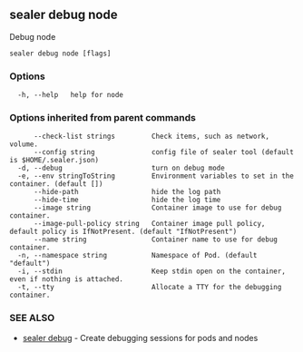 ## sealer debug node

Debug node

```
sealer debug node [flags]
```

### Options

```
  -h, --help   help for node
```

### Options inherited from parent commands

```
      --check-list strings         Check items, such as network, volume.
      --config string              config file of sealer tool (default is $HOME/.sealer.json)
  -d, --debug                      turn on debug mode
  -e, --env stringToString         Environment variables to set in the container. (default [])
      --hide-path                  hide the log path
      --hide-time                  hide the log time
      --image string               Container image to use for debug container.
      --image-pull-policy string   Container image pull policy, default policy is IfNotPresent. (default "IfNotPresent")
      --name string                Container name to use for debug container.
  -n, --namespace string           Namespace of Pod. (default "default")
  -i, --stdin                      Keep stdin open on the container, even if nothing is attached.
  -t, --tty                        Allocate a TTY for the debugging container.
```

### SEE ALSO

* [sealer debug](sealer_debug.md)	 - Create debugging sessions for pods and nodes

